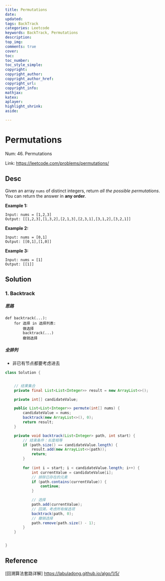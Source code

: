```yaml
---
title: Permutations
date: 
updated:
tags: BackTrack
categories: Leetcode
keywords: BackTrack, Permutations
description:
top_img:
comments: true
cover:
toc:
toc_number:
toc_style_simple:
copyright:
copyright_author:
copyright_author_href:
copyright_url:
copyright_info:
mathjax:
katex:
aplayer:
highlight_shrink:
aside:

---
```


# Permutations

Num: 46. Permutations

Link: https://leetcode.com/problems/permutations/



## Desc

Given an array `nums` of distinct integers, return *all the possible permutations*. You can return the answer in **any order**.

 

**Example 1:**

```
Input: nums = [1,2,3]
Output: [[1,2,3],[1,3,2],[2,1,3],[2,3,1],[3,1,2],[3,2,1]]
```

**Example 2:**

```
Input: nums = [0,1]
Output: [[0,1],[1,0]]
```

**Example 3:**

```
Input: nums = [1]
Output: [[1]]
```

 

## Solution

### 1. Backtrack

##### 思路

```
def backtrack(...):
    for 选择 in 选择列表:
        做选择
        backtrack(...)
        撤销选择
```



##### 全排列

- 非已有节点都要考虑进去



```java
class Solution {


    // 结果集合
    private final List<List<Integer>> result = new ArrayList<>();

    private int[] candidateValue;

    public List<List<Integer>> permute(int[] nums) {
        candidateValue = nums;
        backtrack(new ArrayList<>(), 0);
        return result;
    }

    private void backtrack(List<Integer> path, int start) {
        // 结束条件：长度相等
        if (path.size() == candidateValue.length) {
            result.add(new ArrayList<>(path));
            return;
        }
        
        for (int i = start; i < candidateValue.length; i++) {
            int currentValue = candidateValue[i];
            // 排除已存在的元素
            if (path.contains(currentValue)) {
                continue;
            }

            // 选择
            path.add(currentValue);
            // 回溯，考虑所有候选项
            backtrack(path, 0);
            // 撤销选择
            path.remove(path.size() - 1);
        }
    }


}
```



 

## Reference

[回溯算法套路详解] https://labuladong.github.io/algo/1/5/